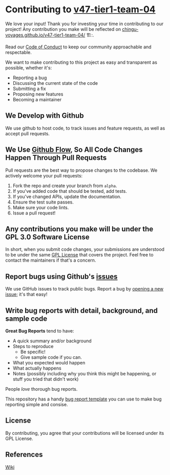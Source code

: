 # Contributing to [v47-tier1-team-04](https://github.com/chingu-voyages/v47-tier1-team-04)

We love your input! Thank you for investing your time in contributing to our project! Any contribution you make will be reflected on [chingu-voyages.github.io/v47-tier1-team-04/](https://chingu-voyages.github.io/v47-tier1-team-04/) 🏗️:.

Read our [Code of Conduct](./CODE_OF_CONDUCT.md) to keep our community approachable and respectable.

We want to make contributing to this project as easy and transparent as possible, whether it's:

- Reporting a bug
- Discussing the current state of the code
- Submitting a fix
- Proposing new features
- Becoming a maintainer

## We Develop with Github
We use github to host code, to track issues and feature requests, as well as accept pull requests.

## We Use [Github Flow](https://guides.github.com/introduction/flow/index.html), So All Code Changes Happen Through Pull Requests
Pull requests are the best way to propose changes to the codebase. We actively welcome your pull requests:

1. Fork the repo and create your branch from `alpha`.
2. If you've added code that should be tested, add tests.
3. If you've changed APIs, update the documentation.
4. Ensure the test suite passes.
5. Make sure your code lints.
6. Issue a pull request!

## Any contributions you make will be under the GPL 3.0 Software License
In short, when you submit code changes, your submissions are understood to be under the same [GPL License](https://github.com/chingu-voyages/v47-tier1-team-04/blob/alpha/LICENSE) that covers the project. Feel free to contact the maintainers if that's a concern.

## Report bugs using Github's [issues](https://github.com/briandk/transcriptase-atom/issues)
We use GitHub issues to track public bugs. Report a bug by [opening a new issue](https://github.com/chingu-voyages/v47-tier1-team-04/issuess); it's that easy!

## Write bug reports with detail, background, and sample code

**Great Bug Reports** tend to have:

- A quick summary and/or background
- Steps to reproduce
  - Be specific!
  - Give sample code if you can.
- What you expected would happen
- What actually happens
- Notes (possibly including why you think this might be happening, or stuff you tried that didn't work)

People *love* thorough bug reports.

This repository has a handy [bug report template](https://github.com/chingu-voyages/v47-tier1-team-04/issues/new?assignees=&labels=bug&projects=&template=bug-report-template.md&title=) you can use to make bug reporting simple and consise.

## License
By contributing, you agree that your contributions will be licensed under its GPL License.

## References

[Wiki](https://github.com/chingu-voyages/v47-tier1-team-04/wiki)